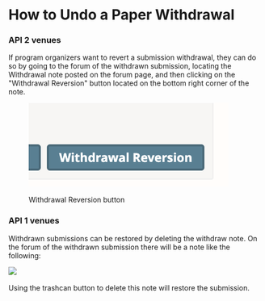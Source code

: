 # How to Undo a Paper Withdrawal

### API 2 venues

If program organizers want to revert a submission withdrawal, they can do so by going to the forum of the withdrawn submission, locating the Withdrawal note posted on the forum page, and then clicking on the "Withdrawal Reversion" button located on the bottom right corner of the note.

<figure><img src="../../.gitbook/assets/Screen Shot 2023-07-21 at 2.40.46 PM.png" alt=""><figcaption><p>Withdrawal Reversion button</p></figcaption></figure>

### API 1 venues

Withdrawn submissions can be restored by deleting the withdraw note. On the forum of the withdrawn submission there will be a note like the following:&#x20;

![](../../.gitbook/assets/withdraw\_note.png)

Using the trashcan button to delete this note will restore the submission.&#x20;
